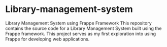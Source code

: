 # Library-management-system
Library Management System using Frappe Framework This repository contains the source code for a Library Management System built using the Frappe framework. This project serves as my first exploration into using Frappe for developing web applications. 